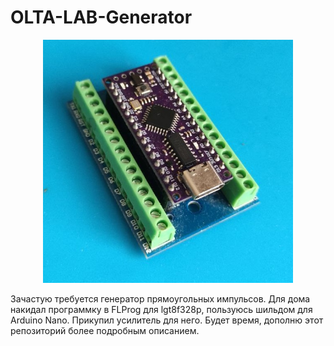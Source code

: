 # OLTA-LAB-Generator

<p align="center">
 <img width="400px" src="src/1.jpg" alt="qr"/>
</p>

Зачастую требуется генератор прямоугольных импульсов. Для дома накидал программку в FLProg для lgt8f328p, пользуюсь шильдом для Arduino Nano. Прикупил усилитель для него. Будет время, дополню этот репозиторий более подробным описанием.
